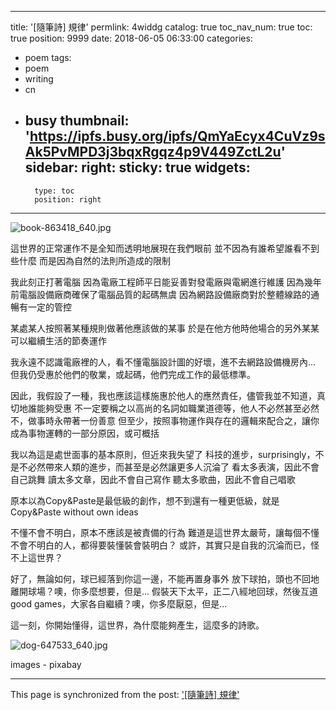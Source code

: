 
---
title: '[隨筆詩] 規律'
permlink: 4widdg
catalog: true
toc_nav_num: true
toc: true
position: 9999
date: 2018-06-05 06:33:00
categories:
- poem
tags:
- poem
- writing
- cn
- busy
thumbnail: 'https://ipfs.busy.org/ipfs/QmYaEcyx4CuVz9sAk5PvMPD3j3bqxRgqz4p9V449ZctL2u'
sidebar:
    right:
        sticky: true
widgets:
    -
        type: toc
        position: right
---


![book-863418_640.jpg](https://ipfs.busy.org/ipfs/QmYaEcyx4CuVz9sAk5PvMPD3j3bqxRgqz4p9V449ZctL2u)

這世界的正常運作不是全知而透明地展現在我們眼前
並不因為有誰希望誰看不到些什麼
而是因為自然的法則所造成的限制

我此刻正打著電腦
因為電廠工程師平日能妥善對發電廠與電網進行維護
因為幾年前電腦設備廠商確保了電腦品質的起碼無虞
因為網路設備廠商對於整體線路的通暢有一定的管控

某處某人按照著某種規則做著他應該做的某事
於是在他方他時他場合的另外某某可以繼續生活的節奏運作

我永遠不認識電廠裡的人，看不懂電腦設計圖的好壞，進不去網路設備機房內...
但我仍受惠於他們的敬業，或起碼，他們完成工作的最低標準。

因此，我假設了一種，我也應該這樣施惠於他人的應然責任，儘管我並不知道，真切地誰能夠受惠
不一定要稱之以高尚的名詞如職業道德等，他人不必然甚至必然不，做事時永帶著一份善意
但至少，按照事物運作與存在的邏輯來配合之，讓你成為事物運轉的一部分原因，或可概括

我以為這是處世面事的基本原則，但近來我失望了
科技的進步，surprisingly，不是不必然帶來人類的進步，而甚至是必然讓更多人沉淪了
看太多表演，因此不會自己跳舞
讀太多文章，因此不會自己寫作
聽太多歌曲，因此不會自己唱歌

原本以為Copy&Paste是最低級的創作，想不到還有一種更低級，就是Copy&Paste without own ideas

不懂不會不明白，原本不應該是被責備的行為
難道是這世界太嚴苛，讓每個不懂不會不明白的人，都得要裝懂裝會裝明白？
或許，其實只是自我的沉淪而已，怪不上這世界？

好了，無論如何，球已經落到你這一邊，不能再置身事外
放下球拍，頭也不回地離開球場？噢，你多麼想要，但是...
假裝天下太平，正二八經地回球，然後互道good games，大家各自繼續？噢，你多麼厭惡，但是...

這一刻，你開始懂得，這世界，為什麼能夠產生，這麼多的詩歌。

![dog-647533_640.jpg](https://ipfs.busy.org/ipfs/QmQ4yXtu5sMcCii5RJ5c8uC8c1cF8Zzet7vweVRWs1Quxb)

images - pixabay



- - -

This page is synchronized from the post: ['[隨筆詩] 規律'](https://steemit.com/@deanliu/4widdg)
